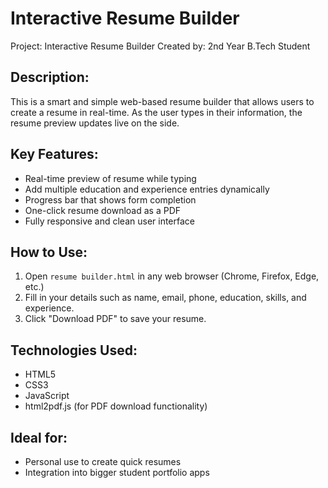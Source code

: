 Interactive Resume Builder 
===========================

Project: Interactive Resume Builder
Created by: 2nd Year B.Tech Student

Description:
---------------
This is a smart and simple web-based resume builder that allows users to create a resume in real-time. As the user types in their information, the resume preview updates live on the side.

Key Features:
---------------
- Real-time preview of resume while typing
- Add multiple education and experience entries dynamically
- Progress bar that shows form completion
- One-click resume download as a PDF
- Fully responsive and clean user interface

How to Use:
--------------
1. Open `resume builder.html` in any web browser (Chrome, Firefox, Edge, etc.)
2. Fill in your details such as name, email, phone, education, skills, and experience.
3. Click "Download PDF" to save your resume.

Technologies Used:
----------------------
- HTML5
- CSS3
- JavaScript
- html2pdf.js (for PDF download functionality)

Ideal for:
-------------
- Personal use to create quick resumes
- Integration into bigger student portfolio apps

